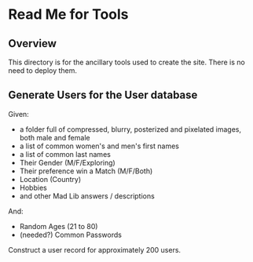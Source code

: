 # Read Me for Tools

## Overview

This directory is for the ancillary tools used to create the site. There is no need to deploy them.



## Generate Users for the User database

Given:

* a folder full of compressed, blurry, posterized and pixelated images, both male and female
* a list of common women's and men's first names
* a list of common last names
* Their Gender (M/F/Exploring)
* Their preference win a Match (M/F/Both)
* Location (Country)
* Hobbies
* and other Mad Lib answers / descriptions

And:
* Random Ages (21 to 80)
* (needed?) Common Passwords

Construct a user record for approximately 200 users.
